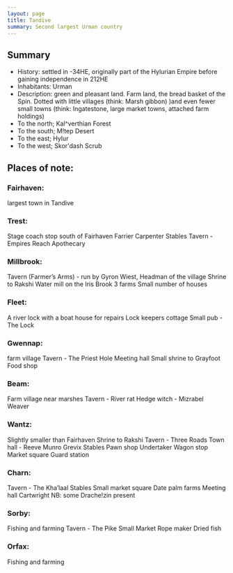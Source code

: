 ```yaml
---
layout: page
title: Tandive
summary: Second largest Urman country
---
```


## Summary

- History: settled in -34HE, originally part of the Hylurian Empire before gaining independence in 212HE
- Inhabitants: Urman
- Description: green and pleasant land. Farm land, the bread basket of the Spin. Dotted with little villages (think: Marsh gibbon) )and even fewer small towns (think: Ingatestone, large market towns, attached farm holdings)
- To the north; Kal^verthian Forest
- To the south; M!tep Desert
- To the east; Hylur
- To the west; Skor'dash Scrub

## Places of note:

### Fairhaven:
 largest town in Tandive

### Trest:
Stage coach stop south of Fairhaven
Farrier
Carpenter
Stables
Tavern - Empires Reach
Apothecary

### Millbrook:
Tavern (Farmer’s Arms) - run by Gyron Wiest, Headman of the village
Shrine to Rakshi
Water mill on the Iris Brook
3 farms
Small number of houses

### Fleet:
A river lock with a boat house for repairs
Lock keepers cottage
Small pub - The Lock

### Gwennap: 
farm village
Tavern - The Priest Hole
Meeting hall
Small shrine to Grayfoot
Food shop

### Beam:
Farm village near marshes
Tavern - River rat
Hedge witch - Mizrabel Weaver

### Wantz:
Slightly smaller than Fairhaven
Shrine to Rakshi
Tavern - Three Roads
Town hall - Reeve Munro Grevix
Stables
Pawn shop
Undertaker
Wagon stop
Market square
Guard station

### Charn:
Tavern - The Kha’laal
Stables
Small market square
Date palm farms
Meeting hall
Cartwright
NB: some Drache!zin present

### Sorby:
Fishing and farming
Tavern - The Pike
Small Market
Rope maker
Dried fish

### Orfax:
Fishing and farming
